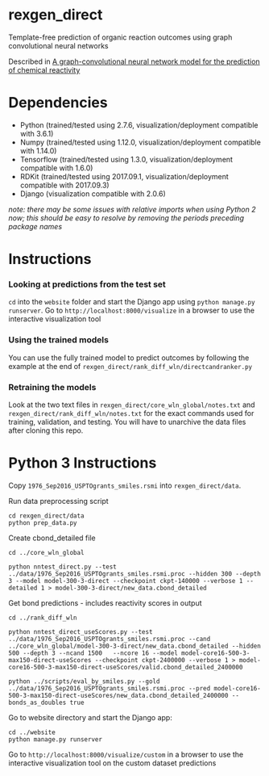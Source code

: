 # rexgen_direct
Template-free prediction of organic reaction outcomes using graph convolutional neural networks

Described in [A graph-convolutional neural network model for the prediction of chemical reactivity](https://pubs.rsc.org/en/content/articlelanding/2019/sc/c8sc04228d)

# Dependencies
- Python (trained/tested using 2.7.6, visualization/deployment compatible with 3.6.1)
- Numpy (trained/tested using 1.12.0, visualization/deployment compatible with 1.14.0)
- Tensorflow (trained/tested using 1.3.0, visualization/deployment compatible with 1.6.0)
- RDKit (trained/tested using 2017.09.1, visualization/deployment compatible with 2017.09.3)
- Django (visualization compatible with 2.0.6)

_note: there may be some issues with relative imports when using Python 2 now; this should be easy to resolve by removing the periods preceding package names_

# Instructions 


### Looking at predictions from the test set
```cd``` into the ```website``` folder and start the Django app using ```python manage.py runserver```. Go to ```http://localhost:8000/visualize``` in a browser to use the interactive visualization tool

### Using the trained models
You can use the fully trained model to predict outcomes by following the example at the end of ```rexgen_direct/rank_diff_wln/directcandranker.py```

### Retraining the models
Look at the two text files in ```rexgen_direct/core_wln_global/notes.txt``` and ```rexgen_direct/rank_diff_wln/notes.txt``` for the exact commands used for training, validation, and testing. You will have to unarchive the data files after cloning this repo.

# Python 3 Instructions
Copy ```1976_Sep2016_USPTOgrants_smiles.rsmi``` into ```rexgen_direct/data```.

Run data preprocessing script

    cd rexgen_direct/data
    python prep_data.py

Create cbond_detailed file

    cd ../core_wln_global

    python nntest_direct.py --test ../data/1976_Sep2016_USPTOgrants_smiles.rsmi.proc --hidden 300 --depth 3 --model model-300-3-direct --checkpoint ckpt-140000 --verbose 1 --detailed 1 > model-300-3-direct/new_data.cbond_detailed

Get bond predictions - includes reactivity scores in output

    cd ../rank_diff_wln

    python nntest_direct_useScores.py --test ../data/1976_Sep2016_USPTOgrants_smiles.rsmi.proc --cand ../core_wln_global/model-300-3-direct/new_data.cbond_detailed --hidden 500 --depth 3 --ncand 1500   --ncore 16 --model model-core16-500-3-max150-direct-useScores --checkpoint ckpt-2400000 --verbose 1 > model-core16-500-3-max150-direct-useScores/valid.cbond_detailed_2400000
    
    python ../scripts/eval_by_smiles.py --gold ../data/1976_Sep2016_USPTOgrants_smiles.rsmi.proc --pred model-core16-500-3-max150-direct-useScores/new_data.cbond_detailed_2400000 --bonds_as_doubles true

Go to website directory and start the Django app:

    cd ../website
    python manage.py runserver


Go to ```http://localhost:8000/visualize/custom``` in a browser to use the interactive visualization tool on the custom dataset predictions
